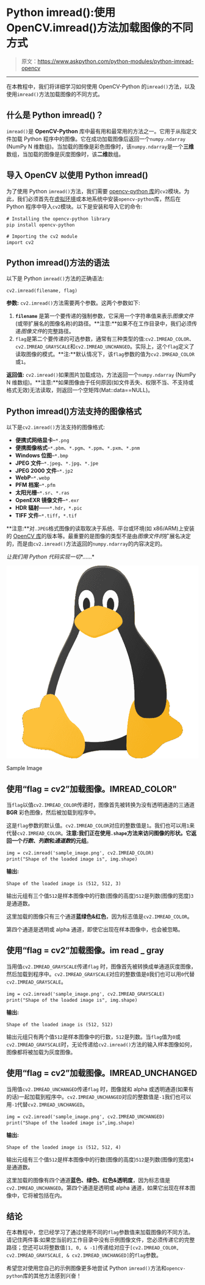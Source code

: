 # Python imread():使用 OpenCV.imread()方法加载图像的不同方式

> 原文：<https://www.askpython.com/python-modules/python-imread-opencv>

* * *

在本教程中，我们将详细学习如何使用 OpenCV-Python 的`imread()`方法，以及使用`imread()`方法加载图像的不同方式。

## **什么是 Python imread()？**

`imread()`是 **OpenCV-Python** 库中最有用和最常用的方法之一。它用于从指定文件加载 Python 程序中的图像。它在成功加载图像后返回一个`numpy.ndarray` (NumPy N 维数组)。当加载的图像是彩色图像时，该`numpy.ndarray`是一个**三维**数组，当加载的图像是灰度图像时，该**二维**数组。

## **导入 OpenCV 以使用 Python imread()**

为了使用 Python `imread()`方法，我们需要 [opencv-python 库](https://www.askpython.com/python/examples/image-processing-in-python)的`cv2`模块。为此，我们必须首先在[虚拟环境](https://www.askpython.com/python/examples/virtual-environments-in-python)或本地系统中安装`opencv-python`库，然后在 Python 程序中导入`cv2`模块。以下是安装和导入它的命令:

```
# Installing the opencv-python library
pip install opencv-python

```

```
# Importing the cv2 module
import cv2

```

## **Python imread()方法的语法**

以下是 Python `imread()`方法的正确语法:

```
cv2.imread(filename, flag)

```

**参数:** `cv2.imread()`方法需要两个参数。这两个参数如下:

1.  **`filename`** 是第一个要传递的强制参数，它采用一个字符串值来表示*图像文件*(或带扩展名的图像名称)的路径。**注意:**如果不在工作目录中，我们必须传递*图像文件*的完整路径。
2.  `flag`是第二个要传递的可选参数，通常有三种类型的值:`cv2.IMREAD_COLOR`、`cv2.IMREAD_GRAYSCALE`和`cv2.IMREAD_UNCHANGED`。实际上，这个`flag`定义了读取图像的模式。**注:**默认情况下，该`flag`参数的值为`cv2.IMREAD_COLOR`或`1`。

**返回值:** `cv2.imread()`如果图片加载成功，方法返回一个`numpy.ndarray` (NumPy N 维数组)。**注意:**如果图像由于任何原因(如文件丢失、权限不当、不支持或格式无效)无法读取，则返回一个空矩阵(Mat::data==NULL)。

## **Python imread()方法支持的图像格式**

以下是`cv2.imread()`方法支持的图像格式:

*   **便携式网络显卡**–`*.png`
*   **便携图像格式**–`*.pbm`、`*.pgm`、`*.ppm`、`*.pxm`、`*.pnm`
*   **Windows 位图**–`*.bmp`
*   **JPEG 文件**–`*.jpeg`、`*.jpg`、`*.jpe`
*   **JPEG 2000 文件**–`*.jp2`
*   **WebP**–`*.webp`
*   **PFM 档案**–`*.pfm`
*   **太阳光栅**–`*.sr`、`*.ras`
*   **OpenEXR 镜像文件**–`*.exr`
*   **HDR 辐射**——`*.hdr`，`*.pic`
*   **TIFF 文件**–`*.tiff`，`*.tif`

**注意:**对`.JPEG`格式图像的读取取决于系统、平台或环境(如 x86/ARM)上安装的 [OpenCV 库](https://www.askpython.com/python/examples/edge-detection-in-images)的版本等。最重要的是图像的类型不是由*图像文件的*扩展名决定的，而是由`cv2.imread()`方法返回的`numpy.ndarray`的内容决定的。

*让我们用 Python 代码实现一切**……*

![Sample Image](img/c4d12cc22b5b7dd4f95d6f5e7d5d9961.png)

Sample Image

## **使用“flag = cv2”加载图像。IMREAD_COLOR"**

当`flag`以值`cv2.IMREAD_COLOR`传递时，图像首先被转换为没有透明通道的三通道 **BGR** 彩色图像，然后被加载到程序中。

这是`flag`参数的默认值。`cv2.IMREAD_COLOR`对应的整数值是`1`。我们也可以用`1`来代替`cv2.IMREAD_COLOR`。**注意:**我们正在使用`.shape`方法来访问图像的形状。它返回一个*行数*、*列数*和*通道数*的**元组**。

```
img = cv2.imread('sample_image.png', cv2.IMREAD_COLOR) 
print("Shape of the loaded image is", img.shape)

```

**输出:**

```
Shape of the loaded image is (512, 512, 3)

```

输出元组有三个值`512`是样本图像中的行数(图像的高度)`512`是列数(图像的宽度)`3`是通道数。

这里加载的图像只有三个通道**蓝绿色&红色**，因为标志值是`cv2.IMREAD_COLOR`。

第四个通道是透明或 alpha 通道，即使它出现在样本图像中，也会被忽略。

## **使用“flag = cv2”加载图像。im read _ gray**

当用值`cv2.IMREAD_GRAYSCALE`传递`flag` 时，图像首先被转换成单通道灰度图像，然后加载到程序中。`cv2.IMREAD_GRAYSCALE`对应的整数值是`0`我们也可以用`0`代替`cv2.IMREAD_GRAYSCALE`。

```
img = cv2.imread('sample_image.png', cv2.IMREAD_GRAYSCALE)
print("Shape of the loaded image is", img.shape)

```

**输出:**

```
Shape of the loaded image is (512, 512)

```

输出元组只有两个值`512`是样本图像中的行数，`512`是列数。当`flag`值为`0`或`cv2.IMREAD_GRAYSCALE`时，无论传递给`cv2.imread()`方法的输入样本图像如何，图像都将被加载为灰度图像。

## **使用“flag = cv2”加载图像。IMREAD_UNCHANGED**

当用值`cv2.IMREAD_UNCHANGED`传递`flag` 时，图像就和 alpha 或透明通道(如果有的话)一起加载到程序中。`cv2.IMREAD_UNCHANGED`对应的整数值是`-1`我们也可以用`-1`代替`cv2.IMREAD_UNCHANGED`。

```
img = cv2.imread('sample_image.png', cv2.IMREAD_UNCHANGED)
print("Shape of the loaded image is",img.shape)

```

**输出:**

```
Shape of the loaded image is (512, 512, 4)

```

输出元组有三个值`512`是样本图像中的行数(图像的高度)`512`是列数(图像的宽度)`4`是通道数。

这里加载的图像有四个通道**蓝色、绿色、红色&透明度**，因为标志值是`cv2.IMREAD_UNCHANGED`。第四个通道是透明或 alpha 通道，如果它出现在样本图像中，它将被包括在内。

## **结论**

在本教程中，您已经学习了通过使用不同的`flag`参数值来加载图像的不同方法。请记住两件事:如果您当前的工作目录中没有示例图像文件，您必须传递它的完整路径；您还可以将整数值`[1, 0, & -1]`传递给对应于`[cv2.IMREAD_COLOR, cv2.IMREAD_GRAYSCALE, & cv2.IMREAD_UNCHANGED]`的`flag`参数。

希望您对使用您自己的示例图像更多地尝试 Python `imread()`方法和`opencv-python`库的其他方法感到兴奋！